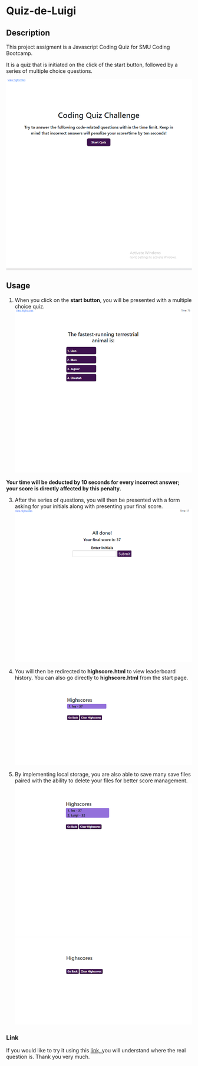 # Quiz-de-Luigi 

## Description
This project assigment is a Javascript Coding Quiz for SMU Coding Bootcamp.

It is a quiz that is initiated on the click of the start button, followed by a series of multiple choice questions.

![](img/start.png)

## Usage

1. When you click on the **start button**, you will be presented with a multiple choice quiz.
![](img/quizquestions.png)

**Your time will be deducted by 10 seconds for every incorrect answer; your score is directly affected by this penalty.**


3. After the series of questions, you will then be presented with a form asking for your initials along with presenting your final score.
![](img/Alldone.png)


4. You will then be redirected to **highscore.html** to view leaderboard history. You can also go directly to **highscore.html** from the start page.
![](img/onescore.png)


5. By implementing local storage, you are also able to save many save files paired with the ability to delete your files for better score management.
![](img/twoscores.png)
![](img/emptyscores.png)



### Link
If you would like to try it using this [link, ](https://wingz003.github.io/Quiz-de-Luigi/) you will understand where the real question is. Thank you very much.
